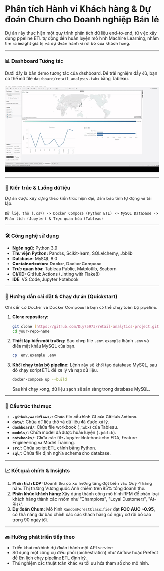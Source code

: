 # Phân tích Hành vi Khách hàng & Dự đoán Churn cho Doanh nghiệp Bán lẻ

Dự án này thực hiện một quy trình phân tích dữ liệu end-to-end, từ việc xây dựng pipeline ETL tự động đến huấn luyện mô hình Machine Learning, nhằm tìm ra insight giá trị và dự đoán hành vi rời bỏ của khách hàng.

---

### 📊 Dashboard Tương tác

Dưới đây là bản demo tương tác của dashboard. Để trải nghiệm đầy đủ, bạn có thể mở file `dashboard/retail_analysis.twbx` bằng Tableau.

![Demo Dashboard](assets/dashboard_demo.gif)



---

### 🚀 Kiến trúc & Luồng dữ liệu

Dự án được xây dựng theo kiến trúc hiện đại, đảm bảo tính tự động và tái lập.

`Dữ liệu thô (.csv) -> Docker Compose (Python ETL) -> MySQL Database -> Phân tích (Jupyter) & Trực quan hóa (Tableau)`

---

### 🛠️ Công nghệ sử dụng

- **Ngôn ngữ:** Python 3.9
- **Thư viện Python:** Pandas, Scikit-learn, SQLAlchemy, Joblib
- **Database:** MySQL 8.0
- **Containerization:** Docker, Docker Compose
- **Trực quan hóa:** Tableau Public, Matplotlib, Seaborn
- **CI/CD:** GitHub Actions (Linting with Flake8)
- **IDE:** VS Code, Jupyter Notebook

---

### 🏁 Hướng dẫn cài đặt & Chạy dự án (Quickstart)

Chỉ cần có Docker và Docker Compose là bạn có thể chạy toàn bộ pipeline.

1.  **Clone repository:**
    ```bash
    git clone [https://github.com/Duy75973/retail-analytics-project.git](https://github.com/Duy75973/retail-analytics-project.git)
    cd your-repo-name
    ```

2.  **Thiết lập biến môi trường:**
    Sao chép file `.env.example` thành `.env` và điền mật khẩu MySQL của bạn.
    ```bash
    cp .env.example .env
    ```

3.  **Khởi chạy toàn bộ pipeline:**
    Lệnh này sẽ khởi tạo database MySQL, sau đó chạy script ETL để xử lý và nạp dữ liệu.
    ```bash
    docker-compose up --build
    ```
    Sau khi chạy xong, dữ liệu sạch sẽ sẵn sàng trong database MySQL.

---

### 📂 Cấu trúc thư mục

- **`.github/workflows/`**: Chứa file cấu hình CI của GitHub Actions.
- **`data/`**: Chứa dữ liệu thô và dữ liệu đã được xử lý.
- **`dashboard/`**: Chứa file workbook (`.twbx`) của Tableau.
- **`models/`**: Chứa model đã được huấn luyện (`.joblib`).
- **`notebooks/`**: Chứa các file Jupyter Notebook cho EDA, Feature Engineering và Model Training.
- **`src/`**: Chứa script ETL chính bằng Python.
- **`sql/`**: Chứa file định nghĩa schema cho database.

---

### 📈 Kết quả chính & Insights

1.  **Phân tích EDA:** Doanh thu có xu hướng tăng đột biến vào Quý 4 hàng năm. Thị trường Vương quốc Anh chiếm trên 85% tổng doanh thu.
2.  **Phân khúc khách hàng:** Xây dựng thành công mô hình RFM để phân loại khách hàng thành các nhóm như "Champions", "Loyal Customers", "At-Risk".
3.  **Dự đoán Churn:** Mô hình `RandomForestClassifier` đạt **ROC AUC ~0.95**, có khả năng dự báo chính xác các khách hàng có nguy cơ rời bỏ cao trong 90 ngày tới.

---

### 🔜 Hướng phát triển tiếp theo

-   Triển khai mô hình dự đoán thành một API service.
-   Sử dụng một công cụ điều phối (orchestration) như Airflow hoặc Prefect để lên lịch chạy pipeline ETL định kỳ.
-   Thử nghiệm các thuật toán khác và tối ưu hóa tham số cho mô hình.